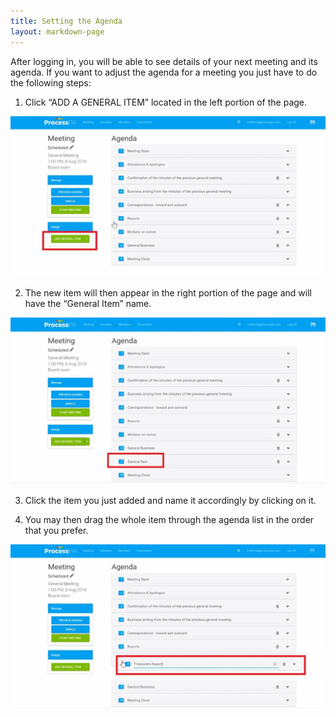 ```yaml
---
title: Setting the Agenda
layout: markdown-page
---
```


After logging in, you will be able to see details of your next meeting and its agenda. If you want to adjust the agenda for a meeting you just have to do the following steps: 

1. Click “ADD A GENERAL ITEM” located in the left portion of the page. 

<img class="img-fluid" src="/content/pages/help/clip_image002.jpg" />

2. The new item will then appear in the right portion of the page and will have the “General Item” name. 

<img class="img-fluid" src="/content/pages/help/clip_image004.jpg" />

3. Click the item you just added and name it accordingly by clicking on it. 

4. You may then drag the whole item through the agenda list in the order that you prefer. 

<img class="img-fluid" src="/content/pages/help/clip_image006.jpg" />
